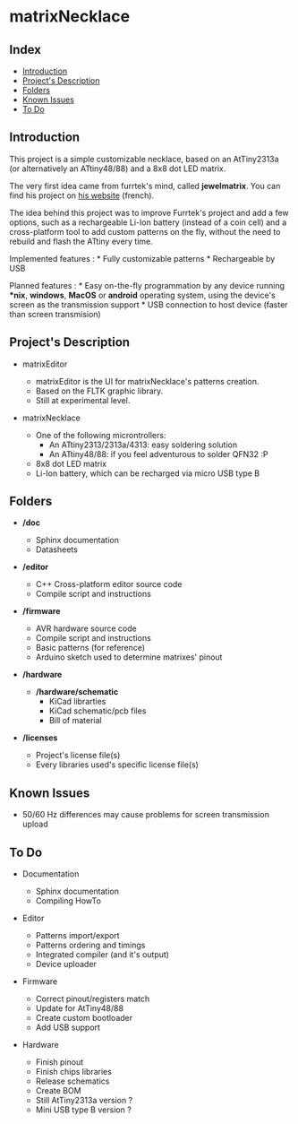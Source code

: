 # matrixNecklace


Index
-----

* [Introduction](#introduction)
* [Project's Description](#projects-description)
* [Folders](#folders)
* [Known Issues](#known-issues)
* [To Do](#to-do)


Introduction
------------

This project is a simple customizable necklace, based on an AtTiny2313a (or
alternatively an ATtiny48/88) and a 8x8 dot LED matrix.

The very first idea came from furrtek's mind, called **jewelmatrix**. You can
find his project on [his website](http://furrtek.free.fr/?a=jewelmatrix)
(french).

The idea behind this project was to improve Furrtek's project and add a few
options, such as a rechargeable Li-Ion battery (instead of a coin cell) and a
cross-platform tool to add custom patterns on the fly, without the need to
rebuild and flash the ATtiny every time.

Implemented features :
	* Fully customizable patterns
	* Rechargeable by USB

Planned features :
    * Easy on-the-fly programmation by any device running **\*nix**,
    **windows**, **MacOS** or **android** operating system, using the device's
    screen as the transmission support
    * USB connection to host device (faster than screen transmision)


Project's Description
-------------------

* matrixEditor
    - matrixEditor is the UI for matrixNecklace's patterns creation.
    - Based on the FLTK graphic library.
    - Still at experimental level.


* matrixNecklace
    - One of the following microntrollers:
        * An ATtiny2313/2313a/4313: easy soldering solution
        * An ATtiny48/88: if you feel adventurous to solder QFN32 :P
    - 8x8 dot LED matrix
    - Li-Ion battery, which can be recharged via micro USB type B


Folders
-------

* **/doc**
    - Sphinx documentation
    - Datasheets

* **/editor**
    - C++ Cross-platform editor source code
    - Compile script and instructions

* **/firmware**
    - AVR hardware source code
    - Compile script and instructions
    - Basic patterns (for reference)
    - Arduino sketch used to determine matrixes' pinout

* **/hardware**
    - **/hardware/schematic**
        - KiCad librarties
        - KiCad schematic/pcb files
        - Bill of material

* **/licenses**
    - Project's license file(s)
    - Every libraries used's specific license file(s)


Known Issues
------------

* 50/60 Hz differences may cause problems for screen transmission upload


To Do
-----

* Documentation
    - Sphinx documentation
    - Compiling HowTo


* Editor
    - Patterns import/export
    - Patterns ordering and timings
    - Integrated compiler (and it's output)
    - Device uploader


* Firmware
    - Correct pinout/registers match
    - Update for AtTiny48/88
    - Create custom bootloader
    - Add USB support


* Hardware
    - Finish pinout
    - Finish chips libraries
    - Release schematics
    - Create BOM
    - Still AtTiny2313a version ?
    - Mini USB type B version ?
